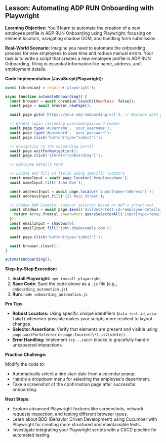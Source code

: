 ## Lesson: Automating ADP RUN Onboarding with Playwright 

**Learning Objective:** You'll learn to automate the creation of a new employee profile in ADP RUN Onboarding using Playwright, focusing on element locators, navigating shadow DOM, and handling form submission.

**Real-World Scenario:** Imagine you need to automate the onboarding process for new employees to save time and reduce manual errors. Your task is to write a script that creates a new employee profile in ADP RUN Onboarding, filling in essential information like name, address, and employment details.

**Code Implementation (JavaScript/Playwright):**

```javascript
const {chromium} = require('playwright');

async function automateOnboarding() {
  const browser = await chromium.launch({headless: false});
  const page = await browser.newPage();

  await page.goto('https://your-adp-onboarding-url'); // Replace with your actual URL

  // Handle login (assuming username/password combo)
  await page.type('#username', 'your_username');
  await page.type('#password', 'your_password');
  await page.click('button[type="submit"]');

  // Navigating to the onboarding portal
  await page.waitForNavigation();
  await page.click('a[href="/onboarding"]');

  // Employee Details Form

  // Locate and fill in fields using specific locators
  const nameInput = await page.locator('#employeeName');
  await nameInput.fill('John Doe');

  const addressInput = await page.locator('input[name="address"]');
  await addressInput.fill('123 Main Street');

  // Shadow DOM Example: (adjust selector based on ADP's structure)
  const shadows = await page.$eval('div[data-test-id="employee-details-container"]', (el) => {
    return Array.from(el.shadowRoot.querySelectorAll('input[type="email"]'));
  });
  const emailInput = shadows[0];
  await emailInput.fill('john.doe@example.com');

  await page.click('button[type="submit"]');

  await browser.close();
}

automateOnboarding();
```

**Step-by-Step Execution:**

1. **Install Playwright:** `npm install playwright`
2. **Save Code:** Save the code above as a `.js` file (e.g., `onboarding_automation.js`).
3. **Run:** `node onboarding_automation.js`

**Pro Tips**

* **Robust Locators:** Using specific unique identifiers (`data-test-id`, `aria-label`) whenever possible makes your scripts more resilient to layout changes.
* **Selector Assertions:** Verify that elements are present and visible using `page.waitForSelector` or `page.locator(\*).isVisible()`.
* **Error Handling:** Implement `try...catch` blocks to gracefully handle unexpected interactions.

**Practice Challenge:**

Modify the code to:

*  Automatically select a hire start date from a calendar popup.
* Handle a dropdown menu for selecting the employee's department.
* Take a screenshot of the confirmation page after successful onboarding.

**Next Steps:**

* Explore advanced Playwright features like screenshots, network requests inspection, and testing different browser types.
* Learn about BDD (Behavior Driven Development) using Cucumber with Playwright for creating more structured and maintainable tests.
* Investigate integrating your Playwright scripts with a CI/CD pipeline for automated testing.



